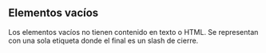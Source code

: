 ## Elementos vacíos
Los elementos vacíos no tienen contenido en texto o HTML. Se representan con una sola etiqueta donde el final es un slash de cierre.